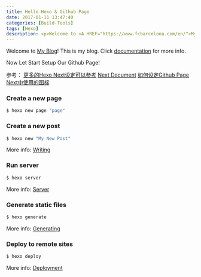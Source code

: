 ```yaml
---
title: Hello Hexo & Github Page
date: 2017-01-11 13:47:40
categories: [Build-Tools]
tags: [Hexo]
description: <p>Welcome to <A HREF="https://www.fcbarcelona.com/en/">My Blog</A><p>
---
```

Welcome to [My Blog](http://lizitong.ren/)! This is my blog. Click [documentation](https://hexo.io/docs/) for more info. 

Now Let Start Setup Our Github Page!

参考：
[更多的Hexo Next设定可以参考](https://theme-next.org/docs/getting-started/)
[Next Document](https://theme-next.org/docs/getting-started/)
[如何设定Github Page](https://segmentfault.com/a/1190000017797561)
[Next中使用的图标](https://fontawesome.com/icons?d=gallery&q=qu)

### Create a new page
``` bash
$ hexo new page "page"
```

### Create a new post

``` bash
$ hexo new "My New Post"
```

More info: [Writing](https://hexo.io/docs/writing.html)

### Run server

``` bash
$ hexo server
```

More info: [Server](https://hexo.io/docs/server.html)

### Generate static files

``` bash
$ hexo generate
```

More info: [Generating](https://hexo.io/docs/generating.html)

### Deploy to remote sites

``` bash
$ hexo deploy
```

More info: [Deployment](https://hexo.io/docs/deployment.html)
